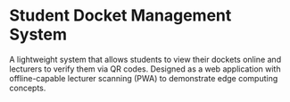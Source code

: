# Student Docket Management System

A lightweight system that allows students to view their dockets online and lecturers to verify them via QR codes. Designed as a web application with offline-capable lecturer scanning (PWA) to demonstrate edge computing concepts.
